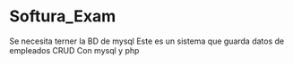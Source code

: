 # Softura_Exam
Se necesita terner la BD de mysql 
Este es un sistema que guarda datos de empleados
CRUD
Con mysql y php
